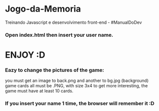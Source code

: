 # Jogo-da-Memoria
Treinando Javascript e desenvolvimento front-end - #ManualDoDev

### Open index.html then insert your user name.

# ENJOY :D

### Eazy to change the pictures of the game:
  you must get an image to back.png and another to bg.jpg (background)
  game cards all must be .PNG, with size 3x4
  to get more interesting, the game must have at least 10 cards.
  
### If you insert your name 1 time, the browser will remember it :D
